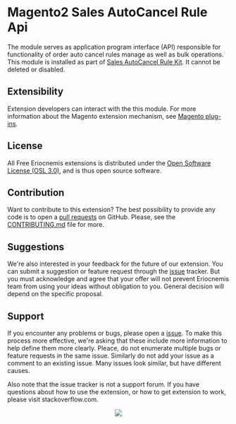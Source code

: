 # Magento2 Sales AutoCancel Rule Api

The module serves as application program interface (API) responsible for functionality of order auto cancel rules manage as well as bulk operations. This module is installed as part of [Sales AutoCancel Rule Kit](https://github.com/eriocnemis/m2.SalesAutoCancelRuleKit). It cannot be deleted or disabled.

## Extensibility

Extension developers can interact with the this module. For more information about the Magento extension mechanism, see [Magento plug-ins](https://devdocs.magento.com/guides/v2.4/extension-dev-guide/plugins.html).

## License

All Free Eriocnemis extensions is distributed under the [Open Software License (OSL 3.0)](https://github.com/eriocnemis/m2.SalesAutoCancelRuleApi/blob/master/LICENSE.md), and is thus open source software.

## Contribution

Want to contribute to this extension? The best possibility to provide any code is to open a [pull requests](https://github.com/eriocnemis/m2.SalesAutoCancelRuleApi/pulls) on GitHub. Please, see the [CONTRIBUTING.md](https://github.com/eriocnemis/m2.SalesAutoCancelRuleApi/blob/master/.github/CONTRIBUTING.md) file for more.

## Suggestions

We're also interested in your feedback for the future of our extension. You can submit a suggestion or feature request through the [issue](https://github.com/eriocnemis/m2.SalesAutoCancelRuleApi/issues) tracker. But you must acknowledge and agree that your offer will not prevent Eriocnemis team from using your ideas without obligation to you. General decision will depend on the specific proposal.

## Support

If you encounter any problems or bugs, please open a [issue](https://github.com/eriocnemis/m2.SalesAutoCancelRuleApi/issues). To make this process more effective, we're asking that these include more information to help define them more clearly. Pleace, do not enumerate multiple bugs or feature requests in the same issue. Similarly do not add your issue as a comment to an existing issue. Many issues look similar, but have different causes.

Also note that the issue tracker is not a support forum. If you have questions about how to use the extension, or how to get extension to work, please visit stackoverflow.com.

<p align="center"><img src="https://avatars3.githubusercontent.com/u/48807026?s=48&v=4"></p>
